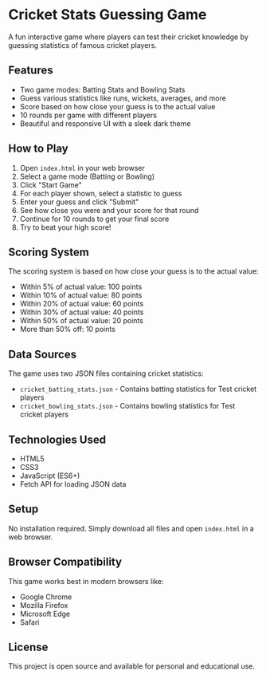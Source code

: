 # Cricket Stats Guessing Game

A fun interactive game where players can test their cricket knowledge by guessing statistics of famous cricket players.

## Features

- Two game modes: Batting Stats and Bowling Stats
- Guess various statistics like runs, wickets, averages, and more
- Score based on how close your guess is to the actual value
- 10 rounds per game with different players
- Beautiful and responsive UI with a sleek dark theme

## How to Play

1. Open `index.html` in your web browser
2. Select a game mode (Batting or Bowling)
3. Click "Start Game"
4. For each player shown, select a statistic to guess
5. Enter your guess and click "Submit"
6. See how close you were and your score for that round
7. Continue for 10 rounds to get your final score
8. Try to beat your high score!

## Scoring System

The scoring system is based on how close your guess is to the actual value:
- Within 5% of actual value: 100 points
- Within 10% of actual value: 80 points
- Within 20% of actual value: 60 points
- Within 30% of actual value: 40 points
- Within 50% of actual value: 20 points
- More than 50% off: 10 points

## Data Sources

The game uses two JSON files containing cricket statistics:
- `cricket_batting_stats.json` - Contains batting statistics for Test cricket players
- `cricket_bowling_stats.json` - Contains bowling statistics for Test cricket players

## Technologies Used

- HTML5
- CSS3
- JavaScript (ES6+)
- Fetch API for loading JSON data

## Setup

No installation required. Simply download all files and open `index.html` in a web browser.

## Browser Compatibility

This game works best in modern browsers like:
- Google Chrome
- Mozilla Firefox
- Microsoft Edge
- Safari

## License

This project is open source and available for personal and educational use. 